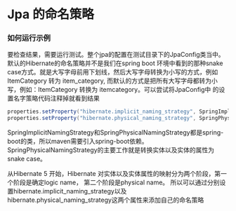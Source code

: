 # Jpa 的命名策略

### 如何运行示例
要检查结果，需要运行测试。整个jpa的配置在测试目录下的JpaConfig类当中。
默认的Hibernate的命名策略并不是我们在spring boot 环境中看到的那种snake case方式。就是大写字母前用下划线，然后大写字母转换为小写的方式，例如
ItemCategory 转为 item_category, 而默认的方式是把所有大写字母都转为小写，例如：ItemCategory 转换为 itemcategory。可以尝试将JpaConfig中
的设置名字策略代码注释掉就看到结果

```java
properties.setProperty("hibernate.implicit_naming_strategy", SpringImplicitNamingStrategy.class.getName());
properties.setProperty("hibernate.physical_naming_strategy", SpringPhysicalNamingStrategy.class.getName());
```

SpringImplicitNamingStrategy和SpringPhysicalNamingStrategy都是spring-boot的类，所以maven需要引入spring-boot依赖。
SpringPhysicalNamingStrategy的主要工作就是转换实体以及实体的属性为snake case。


从Hibernate 5 开始，Hibernate 对实体以及实体属性的映射分为两个阶段，第一个阶段是确定logic name， 第二个阶段是physical name。
所以可以通过分别设置hibernate.implicit_naming_strategy以及hibernate.physical_naming_strategy这两个属性来添加自己的命名策略

